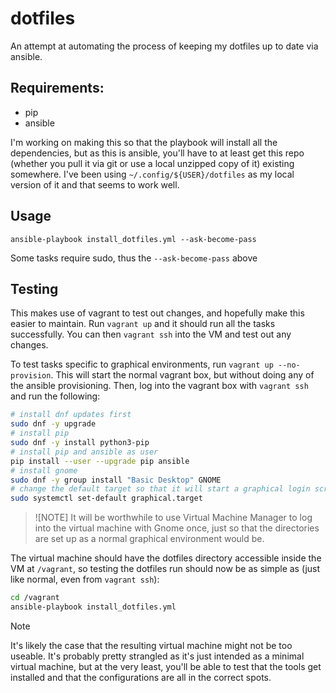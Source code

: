# dotfiles

An attempt at automating the process of keeping my dotfiles up to date via
ansible.

## Requirements:

- pip
- ansible

I'm working on making this so that the playbook will install all the
dependencies, but as this is ansible, you'll have to at least get this repo
(whether you pull it via git or use a local unzipped copy of it) existing
somewhere. I've been using `~/.config/${USER}/dotfiles` as my local version of
it and that seems to work well.

## Usage

`ansible-playbook install_dotfiles.yml --ask-become-pass`

Some tasks require sudo, thus the `--ask-become-pass` above

## Testing

This makes use of vagrant to test out changes, and hopefully make this easier
to maintain. Run `vagrant up` and it should run all the tasks successfully. You
can then `vagrant ssh` into the VM and test out any changes.

To test tasks specific to graphical environments, run `vagrant up
--no-provision`. This will start the normal vagrant box, but without doing any
of the ansible provisioning. Then, log into the vagrant box with `vagrant ssh`
and run the following:

```sh
# install dnf updates first
sudo dnf -y upgrade
# install pip
sudo dnf -y install python3-pip
# install pip and ansible as user
pip install --user --upgrade pip ansible
# install gnome
sudo dnf -y group install "Basic Desktop" GNOME
# change the default target so that it will start a graphical login screen.
sudo systemctl set-default graphical.target
```
> ![NOTE]
> It will be worthwhile to use Virtual Machine Manager to log into the virtual
machine with Gnome once, just so that the directories are set up as a normal
graphical environment would be.

The virtual machine should have the dotfiles directory accessible inside the VM
at `/vagrant`, so testing the dotfiles run should now be as simple as (just
like normal, even from `vagrant ssh`):

```sh
cd /vagrant
ansible-playbook install_dotfiles.yml
```

> [!NOTE]
> It's likely the case that the resulting virtual machine might not be too
useable. It's probably pretty strangled as it's just intended as a minimal
virtual machine, but at the very least, you'll be able to test that the tools
get installed and that the configurations are all in the correct spots.
